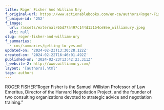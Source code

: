 ```yaml
---
title: Roger Fisher And William Ury
f_original-url: https://www.actionablebooks.com/en-ca/authors/Roger-Fisher-and-William-Ury/
f_unique-id: '252'
f_image:
  url: /assets/external/65d77a497c144d13154ce8ee_williamury.jpeg
  alt: null
slug: roger-fisher-and-william-ury
f_summaries:
  - cms/summaries/getting-to-yes.md
updated-on: '2024-02-23T13:30:28.122Z'
created-on: '2024-02-22T16:46:01.492Z'
published-on: '2024-02-23T13:42:23.311Z'
f_website-2: http://www.williamury.com/
layout: '[authors].html'
tags: authors
---
```


ROGER FISHER“Roger Fisher is the Samuel Williston Professor of Law Emeritus, Director of the Harvard Negotiation Project, and the founder of two consulting organizations devoted to strategic advice and negotiation training.”
